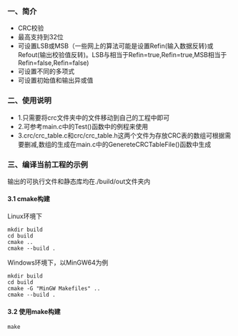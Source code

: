 ### 一、简介
- CRC校验
- 最高支持到32位
- 可设置LSB或MSB（一些网上的算法可能是设置Refin(输入数据反转)或Refout(输出校验值反转)。LSB与相当于Refin=true,Refin=true,MSB相当于Refin=false,Refin=false)
- 可设置不同的多项式
- 可设置初始值和输出异或值

### 二、使用说明
- 1.只需要将crc文件夹中的文件移动到自己的工程中即可
- 2.可参考main.c中的Test()函数中的例程来使用
- 3.crc/crc_table.c和crc/crc_table.h这两个文件为存放CRC表的数组可根据需要删减,数组的生成在main.c中的GenereteCRCTableFile()函数中生成

### 三、编译当前工程的示例
输出的可执行文件和静态库均在./build/out文件夹内
#### 3.1 cmake构建
Linux环境下

    mkdir build
    cd build
    cmake ..
    cmake --build .

Windows环境下，以MinGW64为例

    mkdir build
    cd build
    cmake -G "MinGW Makefiles" ..
    cmake --build .

#### 3.2 使用make构建

    make
